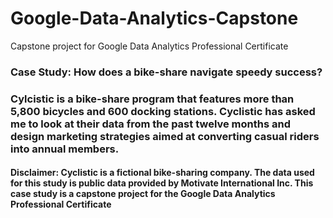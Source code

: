 # Google-Data-Analytics-Capstone
Capstone project for Google Data Analytics Professional Certificate

### Case Study: How does a bike-share navigate speedy success?

### Cylcistic is a bike-share program that features more than 5,800 bicycles and 600 docking stations. Cyclistic has asked me to look at their data from the past twelve months and design marketing strategies aimed at converting casual riders into annual members.


#### Disclaimer: Cyclistic is a fictional bike-sharing company. The data used for this study is public data provided by Motivate International Inc. This case study is a capstone project for the Google Data Analytics Professional Certificate